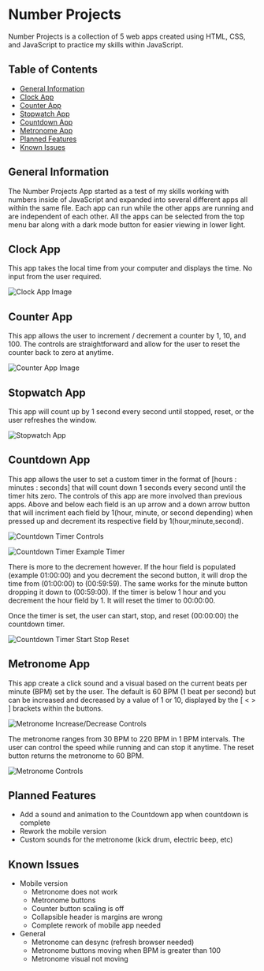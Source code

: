 # Number Projects

Number Projects is a collection of 5 web apps created using HTML, CSS, and JavaScript to practice my skills within JavaScript.

## Table of Contents
* [General Information](#general-information)
* [Clock App](#clock-app)
* [Counter App](#counter-app)
* [Stopwatch App](#stopwatch-app)
* [Countdown App](#countdown-app)
* [Metronome App](#metronome-app)
* [Planned Features](#planned-features)
* [Known Issues](#known-issues)

## General Information

The Number Projects App started as a test of my skills working with numbers inside of JavaScript and expanded into several different apps all within the same file. Each app can run while the other apps are running and are independent of each other. All the apps can be selected from the top menu bar along with a dark mode button for easier viewing in lower light.

## Clock App

This app takes the local time from your computer and displays the time. No input from the user required.

![Clock App Image](https://imgur.com/bBpVdmb.jpg)

## Counter App

This app allows the user to increment / decrement a counter by 1, 10, and 100. The controls are straightforward and allow for the user to reset the counter back to zero at anytime.

![Counter App Image](https://imgur.com/6NIFiMb.jpg)

## Stopwatch App

This app will count up by 1 second every second until stopped, reset, or the user refreshes the window. 

![Stopwatch App](https://imgur.com/gBPZYsY.jpg)

## Countdown App

This app allows the user to set a custom timer in the format of [hours : minutes : seconds] that will count down 1 seconds every second until the timer hits zero. The controls of this app are more involved than previous apps. Above and below each field is an up arrow and a down arrow button that will incriment each field by 1(hour, minute, or second depending) when pressed up and decrement its respective field by 1(hour,minute,second).

![Countdown Timer Controls](https://imgur.com/Qwnhnfj.jpg)

![Countdown Timer Example Timer](https://imgur.com/cEais9N.jpg)

There is more to the decrement however. If the hour field is populated (example 01:00:00) and you decrement the second button, it will drop the time from (01:00:00) to (00:59:59). The same works for the minute button dropping it down to (00:59:00). If the timer is below 1 hour and you decrement the hour field by 1. It will reset the timer to 00:00:00.

Once the timer is set, the user can start, stop, and reset (00:00:00) the countdown timer.

![Countdown Timer Start Stop Reset](https://imgur.com/3uqs2By.jpg)

## Metronome App

This app create a click sound and a visual based on the current beats per minute (BPM) set by the user. The default is 60 BPM (1 beat per second) but can be increased and decreased by a value of 1 or 10, displayed by the [ < > ] brackets within the buttons.

![Metronome Increase/Decrease Controls](https://imgur.com/Whd9Wmp.jpg)

The metronome ranges from 30 BPM to 220 BPM in 1 BPM intervals. The user can control the speed while running and can stop it anytime. The reset button returns the metronome to 60 BPM.

![Metronome Controls](https://imgur.com/Ka19Tt6.jpg)


## Planned Features

* Add a sound and animation to the Countdown app when countdown is complete
* Rework the mobile version
* Custom sounds for the metronome (kick drum, electric beep, etc)

## Known Issues

* Mobile version 
  * Metronome does not work
  * Metronome buttons
  * Counter button scaling is off
  * Collapsible header is margins are wrong
  * Complete rework of mobile app needed
* General
  * Metronome can desync (refresh browser needed)
  * Metronome buttons moving when BPM is greater than 100
  * Metronome visual not moving 
